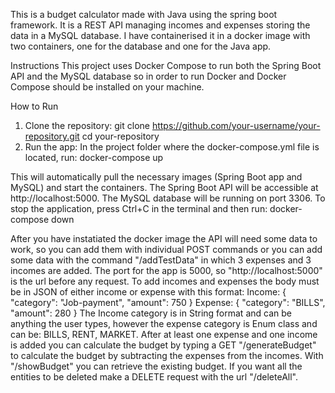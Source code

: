 This is a budget calculator made with Java using the spring boot framework.
It is a REST API managing incomes and expenses storing the data in a MySQL database.
I have containerised it in a docker image with two containers, one for the database and one for the Java app.

Instructions
This project uses Docker Compose to run both the Spring Boot API and the MySQL database so in order to run Docker and Docker Compose should be installed on your machine.

How to Run
1) Clone the repository:
git clone https://github.com/your-username/your-repository.git
cd your-repository
2) Run the app: In the project folder where the docker-compose.yml file is located, run:
docker-compose up

This will automatically pull the necessary images (Spring Boot app and MySQL) and start the containers.
The Spring Boot API will be accessible at http://localhost:5000.
The MySQL database will be running on port 3306.
To stop the application, press Ctrl+C in the terminal and then run:
docker-compose down

After you have instatiated the docker image the API will need some data to work, so you can add them with individual POST commands or you can add some data with the command "/addTestData" in which 3 expenses and 3 incomes are added.
The port for the app is 5000, so "http://localhost:5000" is the url before any request.
To add incomes and expenses the body must be in JSON of either income or expense with this format:
Income:
{
  "category": "Job-payment",
  "amount": 750
}
Expense:
{
  "category": "BILLS",
  "amount": 280
}
The Income category is in String format and can be anything the user types, however the expense category is Enum class and can be: BILLS, RENT, MARKET.
After at least one expense and one income is added you can calculate the budget by typing a GET "/generateBudget" to calculate the budget by subtracting the expenses from the incomes.
With "/showBudget" you can retrieve the existing budget.
If you want all the entities to be deleted make a DELETE request with the url "/deleteAll".
